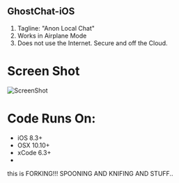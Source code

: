 ## GhostChat-iOS
1. Tagline: "Anon Local Chat" 
2. Works in Airplane Mode
3. Does not use the Internet. Secure and off the Cloud.  

# Screen Shot
![ScreenShot](https://github.com/samuraipapa/GhostChat-iOS/blob/master/screen.png) 

# Code Runs On:
+ iOS 8.3+
+ OSX 10.10+
+ xCode 6.3+  
+ 

this is FORKING!!! SPOONING AND KNIFING AND STUFF..
 
